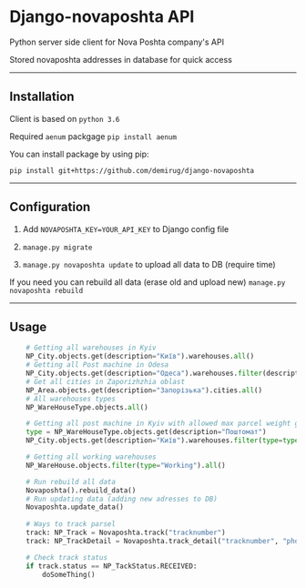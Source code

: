 # Django-novaposhta API
Python server side client for Nova Poshta company's API

Stored novaposhta addresses in database for quick access 
___


## Installation
Client is based on `python 3.6`

Required `aenum` packgage `pip install aenum`

You can install package by using pip:
 
`pip install git+https://github.com/demirug/django-novaposhta`
___
## Configuration

1. Add `NOVAPOSHTA_KEY=YOUR_API_KEY` to Django config file

2. `manage.py migrate`
3. `manage.py novaposhta update` to upload all data to DB (require time)

If you need you can rebuild all data (erase old and upload new) `manage.py novaposhta rebuild`
___
## Usage

```python
    # Getting all warehouses in Kyiv
    NP_City.objects.get(description="Київ").warehouses.all()
    # Getting all Post machine in Odesa
    NP_City.objects.get(description="Одеса").warehouses.filter(description="Поштомат")
    # Get all cities in Zaporizhzhia oblast
    NP_Area.objects.get(description="Запорізька").cities.all()
    # All warehouses types
    NP_WareHouseType.objects.all()

    # Getting all post machine in Kyiv with allowed max parcel weight greater or equal 15
    type = NP_WareHouseType.objects.get(description="Поштомат")
    NP_City.objects.get(description="Київ").warehouses.filter(type=type, totalMaxWeightAllowed__gte=15).all()

    # Getting all working warehouses
    NP_WareHouse.objects.filter(type="Working").all()

    # Run rebuild all data
    Novaposhta().rebuild_data()
    # Run updating data (adding new adresses to DB) 
    Novaposhta.update_data()
       
    # Ways to track parsel
    track: NP_Track = Novaposhta.track("tracknumber")
    track: NP_TrackDetail = Novaposhta.track_detail("tracknumber", "phoneNumber")

    # Check track status
    if track.status == NP_TackStatus.RECEIVED:
        doSomeThing()